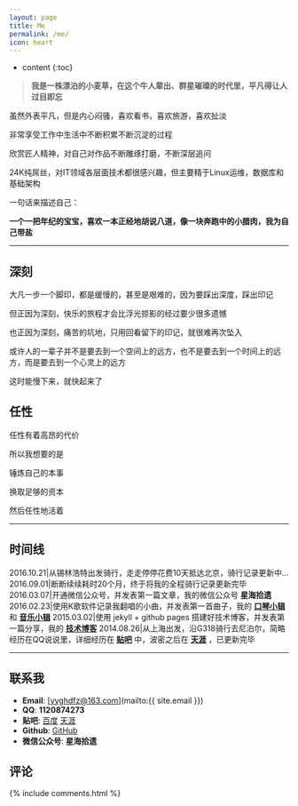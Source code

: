 ```yaml
---
layout: page
title: Me 
permalink: /me/
icon: heart
---
```



* content
{:toc}


> **我是一株漂泊的小麦草，在这个牛人辈出、群星璀璨的时代里，平凡得让人过目即忘** 


虽然外表平凡，但是内心闷骚，喜欢看书，喜欢旅游，喜欢扯淡

非常享受工作中生活中不断积累不断沉淀的过程

欣赏匠人精神，对自己对作品不断雕琢打磨，不断深层追问

24K纯屌丝，对IT领域各层面技术都很感兴趣，但主要精于Linux运维，数据库和基础架构

一句话来描述自己：

**一个一把年纪的宝宝，喜欢一本正经地胡说八道，像一块奔跑中的小腊肉，我为自己带盐**

---

## 深刻

大凡一步一个脚印，都是缓慢的，甚至是艰难的，因为要踩出深度，踩出印记

但正因为深刻，快乐的旅程才会比浮光掠影的经过要少很多遗憾

也正因为深刻，痛苦的坑地，只用回看留下的印记，就很难再次坠入

或许人的一辈子并不是要去到一个空间上的远方，也不是要去到一个时间上的远方，而是要去到一个心灵上的远方

这时能慢下来，就快起来了

## 任性

任性有着高昂的代价

所以我想要的是

锤炼自己的本事

换取足够的资本

然后任性地活着


---

## 时间线

2016.10.21|从锡林浩特出发骑行，走走停停花费10天抵达北京，骑行记录更新中...
2016.09.01|断断续续耗时20个月，终于将我的全程骑行记录更新完毕
2016.03.07|开通微信公众号，并发表第一篇文章，我的微信公众号 **星海拾遗**
2016.02.23|使用K歌软件记录我翻唱的小曲，并发表第一首曲子，我的 **[口琴小辑](http://kg.qq.com/personal.html?uid=639e9c87202f318936)** 和 **[音乐小辑](http://soft.dog/music/)**
2015.03.02|使用 jekyll + github pages 搭建好技术博客，并发表第一篇分享，我的 **[技术博客](http://soft.dog/)**
2014.08.26|从上海出发，沿G318骑行去尼泊尔，简略经历在QQ说说里，详细经历在 **[贴吧](http://tieba.baidu.com/p/3484468000)** 中，波密之后在 **[天涯](http://bbs.tianya.cn/post-funinfo-6869556-1.shtml)** ，已更新完毕


---

## 联系我

* **Email**: [yyghdfz@163.com](mailto:{{ site.email }})
* **QQ**: **1120874273**
* **贴吧**: [百度](http://tieba.baidu.com/p/3484468000) [天涯](http://bbs.tianya.cn/post-funinfo-6869556-1.shtml)
* **Github**: [GitHub](https://github.com/wilmosfang)
* **微信公众号**: **星海拾遗**



## 评论

{% include comments.html %}

